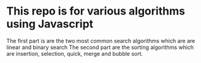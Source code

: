 # This repo is for various algorithms using Javascript

The first part is are the two most common search algorithms which are are linear and binary search 
The second part are the sorting algorithms which are insertion, selection, quick, merge and bubble sort.
